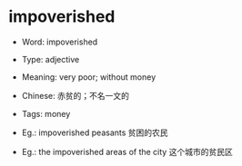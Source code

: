 # impoverished

- Word: impoverished

- Type: adjective
- Meaning: very poor; without money
- Chinese: 赤贫的；不名一文的
- Tags: money
- Eg.: impoverished peasants 贫困的农民
- Eg.: the impoverished areas of the city 这个城市的贫民区

